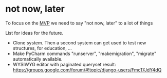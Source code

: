 # not now, later

To focus on the [MVP](https://en.wikipedia.org/wiki/Minimum_viable_product) we 
need to say "not now, later" to a lot of things

List for ideas for the future.

* Clone system. Then a second system can get used to test new structures, for education, ...
* Make PyCharm commands "runserver", "makemigration", "migrate" automatically available.
* WYSIWYG editor with paginated queryset result: https://groups.google.com/forum/#!topic/django-users/Fmc17JdY4dQ


